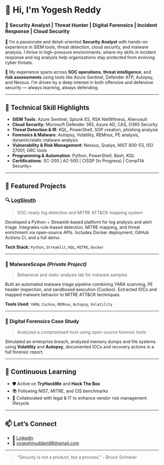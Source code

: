 # 👋 Hi, I'm Yogesh Reddy

### 🚀 Security Analyst | Threat Hunter | Digital Forensics | Incident Response | Cloud Security

🔐 I’m a passionate and detail-oriented **Security Analyst** with hands-on experience in SIEM tools, threat detection, cloud security, and malware analysis. I thrive in high-pressure environments, where my skills in incident response and log analysis help organizations stay protected from evolving cyber threats.

🎯 My experience spans across **SOC operations**, **threat intelligence**, and **risk assessments** using tools like Azure Sentinel, Defender ATP, Autopsy, and Nessus. I'm driven by a deep interest in both offensive and defensive security — always learning, always defending.

---

## 🧰 Technical Skill Highlights

- **SIEM Tools**: Azure Sentinel, Splunk ES, RSA NetWitness, Alienvault
- **Cloud Security**: Microsoft Defender 365, Azure AD, CAS, O365 Security
- **Threat Detection & IR**: KQL, PowerShell, SOP creation, phishing analysis
- **Forensics & Malware**: Autopsy, Volatility, REMnux, PE analysis, dynamic/static malware analysis
- **Vulnerability & Risk Management**: Nessus, Qualys, NIST 800-53, ISO 27001, GRC tools
- **Programming & Automation**: Python, PowerShell, Bash, KQL
- **Certifications**: SC-200 | AZ-500 | CISSP (In Progress) | CompTIA Security+

---

## 📁 Featured Projects

### 🔍 [LogSleuth](https://github.com/Yogeshreddy11/LogSleuth)
> SOC-ready log detection and MITRE ATT&CK mapping system

Developed a Python + Streamlit-based platform for log analysis and alert triage. Integrates rule-based detection, MITRE mapping, and threat enrichment via open-source APIs. Includes Docker deployment, GitHub Actions CI, and a full demo.

**Tech Stack**: `Python`, `Streamlit`, `KQL`, `MITRE`, `Docker`

---

### 🦠 MalwareScope *(Private Project)*
> Behavioral and static analysis lab for malware samples

Built an automated malware triage pipeline combining YARA scanning, PE header inspection, and sandboxed execution (Cuckoo). Extracted IOCs and mapped malware behavior to MITRE ATT&CK techniques.

**Tools Used**: `YARA`, `Cuckoo`, `REMnux`, `Autopsy`, `Volatility`

---

### 🔎 Digital Forensics Case Study
> Analyzed a compromised host using open-source forensic tools

Simulated an enterprise breach, analyzed memory dumps and file systems using **Volatility** and **Autopsy**, documented IOCs and recovery actions in a full forensic report.

---

## 🧠 Continuous Learning

- 🛡️ Active on **TryHackMe** and **Hack The Box**
- 📚 Following NIST, MITRE, and CIS benchmarks
- 🤝 Collaborated with legal & IT to enhance vendor risk management lifecycle

---

## 📫 Let’s Connect

- 🔗 [LinkedIn](https://www.linkedin.com/in/yogeshmuddam98/)
- 📧 yogeshmuddam98@gmail.com

---

> “Security is not a product, but a process.” – Bruce Schneier
